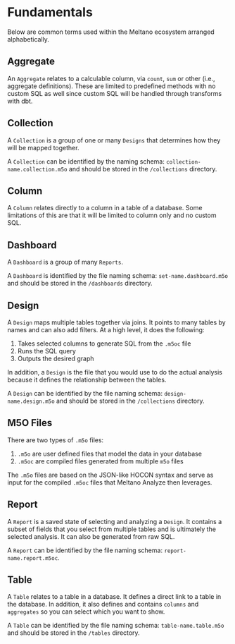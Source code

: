 # Fundamentals

Below are common terms used within the Meltano ecosystem arranged alphabetically.

## Aggregate

An `Aggregate` relates to a calculable column, via `count`, `sum` or other (i.e., aggregate definitions). These are limited to predefined methods with no custom SQL as well since custom SQL will be handled through transforms with dbt.

## Collection

A `Collection` is a group of one or many `Designs` that determines how they will be mapped together.

A `Collection` can be identified by the naming schema: `collection-name.collection.m5o` and should be stored in the `/collections` directory.

## Column

A `Column` relates directly to a column in a table of a database. Some limitations of this are that it will be limited to column only and no custom SQL.

## Dashboard

A `Dashboard` is a group of many `Reports`.

A `Dashboard` is identified by the file naming schema: `set-name.dashboard.m5o` and should be stored in the `/dashboards` directory.

## Design

A `Design` maps multiple tables together via joins. It points to many tables by names and can also add filters. At a high level, it does the following:

1. Takes selected columns to generate SQL from the `.m5oc` file
1. Runs the SQL query
1. Outputs the desired graph

In addition, a `Design` is the file that you would use to do the actual analysis because it defines the relationship between the tables.

A `Design` can be identified by the file naming schema: `design-name.design.m5o` and should be stored in the `/collections` directory.

## M5O Files

There are two types of `.m5o` files:

1. `.m5o` are user defined files that model the data in your database
2. `.m5oc` are compiled files generated from multiple `m5o` files

The `.m5o` files are based on the JSON-like HOCON syntax and serve as input for the compiled `.m5oc` files that Meltano Analyze then leverages.

## Report

A `Report` is a saved state of selecting and analyzing a `Design`. It contains a subset of fields that you select from multiple tables and is ultimately the selected analysis. It can also be generated from raw SQL.

A `Report` can be identified by the file naming schema: `report-name.report.m5oc`.

## Table

A `Table` relates to a table in a database. It defines a direct link to a table in the database. In addition, it also defines and contains `columns` and `aggregates` so you can select which you want to show.

A `Table` can be identified by the file naming schema: `table-name.table.m5o` and should be stored in the `/tables` directory.
